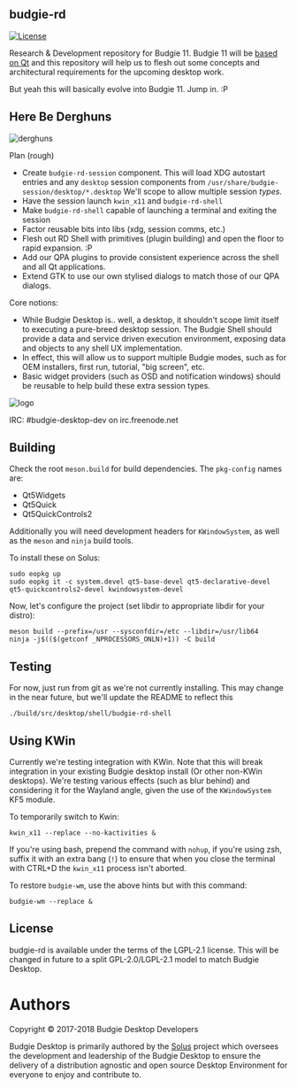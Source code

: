 budgie-rd
---------

[![License](https://img.shields.io/badge/license-GNULGPLv2.1-blue.svg)](https://opensource.org/licenses/LGPL-2.1)

Research & Development repository for Budgie 11. Budgie 11 will be [based on Qt](https://budgie-desktop.org/2017/01/25/kicking-off-budgie-11/) and this
repository will help us to flesh out some concepts and architectural requirements for the
upcoming desktop work.

But yeah this will basically evolve into Budgie 11. Jump in. :P

Here Be Derghuns
-----------------

![derghuns](https://github.com/budgie-desktop/budgie-rd/raw/master/.github/landing.jpg)


Plan (rough)

 - Create `budgie-rd-session` component. This will load XDG autostart entries and
   any `desktop` session components from `/usr/share/budgie-session/desktop/*.desktop`
   We'll scope to allow multiple session _types_.
 - Have the session launch `kwin_x11` and `budgie-rd-shell`
 - Make `budgie-rd-shell` capable of launching a terminal and exiting the session
 - Factor reusable bits into libs (xdg, session comms, etc.)
 - Flesh out RD Shell with primitives (plugin building) and open the floor to
   rapid expansion. :P
 - Add our QPA plugins to provide consistent experience across the shell and
   all Qt applications.
 - Extend GTK to use our own stylised dialogs to match those of our QPA dialogs.


Core notions:

 - While Budgie Desktop is.. well, a desktop, it shouldn't scope limit itself to
   executing a pure-breed desktop session. The Budgie Shell should provide a
   data and service driven execution environment, exposing data and objects to
   any shell UX implementation.
 - In effect, this will allow us to support multiple Budgie modes, such as for
   OEM installers, first run, tutorial, "big screen", etc.
 - Basic widget providers (such as OSD and notification windows) should be reusable
   to help build these extra session types.
 


![logo](https://getsol.us/imgs/budgie-small.png)

IRC: #budgie-desktop-dev on irc.freenode.net


Building
--------

Check the root `meson.build` for build dependencies. The `pkg-config` names are:

 - Qt5Widgets
 - Qt5Quick
 - Qt5QuickControls2

Additionally you will need development headers for `KWindowSystem`, as well as
the `meson` and `ninja` build tools.

To install these on Solus:

    sudo eopkg up
    sudo eopkg it -c system.devel qt5-base-devel qt5-declarative-devel qt5-quickcontrols2-devel kwindowsystem-devel


Now, let's configure the project (set libdir to appropriate libdir for your distro):

    meson build --prefix=/usr --sysconfdir=/etc --libdir=/usr/lib64
    ninja -j$(($(getconf _NPROCESSORS_ONLN)+1)) -C build

Testing
-------

For now, just run from git as we're not currently installing. This may change in
the near future, but we'll update the README to reflect this

    ./build/src/desktop/shell/budgie-rd-shell

Using KWin
----------

Currently we're testing integration with KWin. Note that this will break integration
in your existing Budgie desktop install (Or other non-KWin desktops). We're testing
various effects (such as blur behind) and considering it for the Wayland angle,
given the use of the `KWindowSystem` KF5 module.


To temporarily switch to Kwin:

    kwin_x11 --replace --no-kactivities &

If you're using bash, prepend the command with `nohup`, if you're using zsh,
suffix it with an extra bang (`!`) to ensure that when you close the terminal with CTRL+D
the `kwin_x11` process isn't aborted.

To restore `budgie-wm`, use the above hints but with this command:

    budgie-wm --replace &


License
-------

budgie-rd is available under the terms of the LGPL-2.1 license. This will be changed
in future to a split GPL-2.0/LGPL-2.1 model to match Budgie Desktop.

Authors
=======

Copyright © 2017-2018 Budgie Desktop Developers

Budgie Desktop is primarily authored by the [Solus](https://getsol.us) project which oversees
the development and leadership of the Budgie Desktop to ensure the delivery of a distribution agnostic
and open source Desktop Environment for everyone to enjoy and contribute to.
